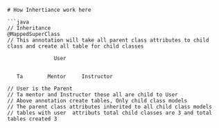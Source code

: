 ```
# How Inhertiance work here

```java
// Inheritance
@MappedSuperClass
// This annotation will take all parent class attributes to child class and create all table for child classes
```

```mindmap
               User


   Ta        Mentor     Instructor

// User is the Parent
// Ta mentor and Instructor these all are child to User
// Above annotation create tables, Only child class models
// The parent class attributes inherited to all child class models
// tables with user  attributs total child classes are 3 and total tables created 3
```

```

```
